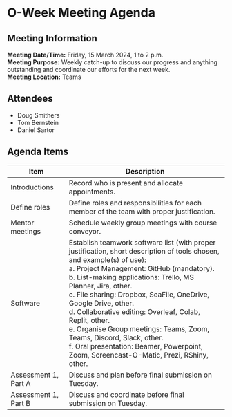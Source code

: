 # O-Week Meeting Agenda
## Meeting Information
**Meeting Date/Time:** Friday, 15 March 2024, 1 to 2 p.m.  
**Meeting Purpose:** Weekly catch-up to discuss our progress and anything outstanding and coordinate our efforts for the next week.  
**Meeting Location:** Teams  

## Attendees
- Doug Smithers
- Tom Bernstein
- Daniel Sartor

## Agenda Items

Item | Description
---- | ----
Introductions | Record who is present and allocate appointments.
Define roles | Define roles and responsibilities for each member of the team with proper justification.
Mentor meetings | Schedule weekly group meetings with course conveyor.
Software | Establish teamwork software list (with proper justification, short description of tools chosen, and example(s) of use): <br>a.	Project Management: GitHub (mandatory). <br>b.	List-making applications: Trello, MS Planner, Jira, other. <br>c.	File sharing: Dropbox, SeaFile, OneDrive, Google Drive, other. <br>d.	Collaborative editing: Overleaf, Colab, Replit, other. <br>e.	Organise Group meetings: Teams, Zoom, Teams, Discord, Slack, other. <br>f.	Oral presentation: Beamer, Powerpoint, Zoom, Screencast-O-Matic, Prezi, RShiny, other.
Assessment 1, Part A | Discuss and plan before final submission on Tuesday.
Assessment 1, Part B | Discuss and coordinate before final submission on Tuesday.